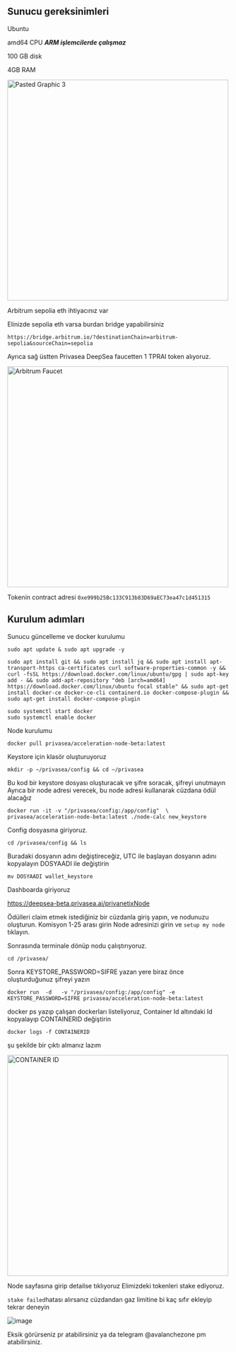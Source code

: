 ## Sunucu gereksinimleri

Ubuntu

amd64 CPU ***ARM işlemcilerde çalışmaz***

100 GB disk

4GB RAM

<img width="500" alt="Pasted Graphic 3" src="https://github.com/user-attachments/assets/f3d08649-7a07-4655-9fb0-3c0ee56b42f3" />

Arbitrum sepolia eth ihtiyacınız var 

Elinizde sepolia eth varsa burdan bridge yapabilirsiniz

```
https://bridge.arbitrum.io/?destinationChain=arbitrum-sepolia&sourceChain=sepolia
```

Ayrıca sağ üstten Privasea DeepSea faucetten 1 TPRAI token alıyoruz.

<img width="500" alt="Arbitrum Faucet" src="https://github.com/user-attachments/assets/cc7ea910-9c0b-40fc-9557-9f1622201b00" />


Tokenin contract adresi ```0xe999b25Bc133C913b83D69aEC73ea47c1d451315```

## Kurulum adımları

Sunucu güncelleme ve docker kurulumu

```
sudo apt update & sudo apt upgrade -y
```
```
sudo apt install git && sudo apt install jq && sudo apt install apt-transport-https ca-certificates curl software-properties-common -y && curl -fsSL https://download.docker.com/linux/ubuntu/gpg | sudo apt-key add - && sudo add-apt-repository "deb [arch=amd64] https://download.docker.com/linux/ubuntu focal stable" && sudo apt-get install docker-ce docker-ce-cli containerd.io docker-compose-plugin && sudo apt-get install docker-compose-plugin
```
```
sudo systemctl start docker
sudo systemctl enable docker
```

Node kurulumu

```
docker pull privasea/acceleration-node-beta:latest
```

Keystore için klasör oluşturuyoruz

```
mkdir -p ~/privasea/config && cd ~/privasea
```

Bu kod bir keystore dosyası oluşturacak ve şifre soracak, şifreyi unutmayın Ayrıca bir node adresi verecek, bu node adresi kullanarak cüzdana ödül alacağız

```
docker run -it -v "/privasea/config:/app/config"  \
privasea/acceleration-node-beta:latest ./node-calc new_keystore
```

Config dosyasına giriyoruz.
```
cd /privasea/config && ls
```

Buradaki dosyanın adını değiştireceğiz, UTC ile başlayan dosyanın adını kopyalayın DOSYAADI ile değiştirin

```
mv DOSYAADI wallet_keystore
```

Dashboarda giriyoruz

https://deepsea-beta.privasea.ai/privanetixNode

Ödülleri claim etmek istediğiniz bir cüzdanla giriş yapın, ve nodunuzu oluşturun. 
Komisyon 1-25 arası girin
Node adresinizi girin ve ```setup my node``` tıklayın.

Sonrasında terminale dönüp nodu çalıştırıyoruz.

```
cd /privasea/
```
Sonra
KEYSTORE_PASSWORD=SIFRE yazan yere biraz önce oluşturduğunuz şifreyi yazın
```
docker run  -d   -v "/privasea/config:/app/config" -e KEYSTORE_PASSWORD=SIFRE privasea/acceleration-node-beta:latest
```

docker ps yazıp çalışan dockerları listeliyoruz, Container Id altındaki Id kopyalayıp CONTAINERID değiştirin

```docker logs -f CONTAINERID```

şu şekilde bir çıktı almanız lazım

<img width="500" alt="CONTAINER ID" src="https://github.com/user-attachments/assets/d83c04a3-b218-4a0a-abe4-126680cd6010" />


Node sayfasına girip detailse tıklıyoruz
Elimizdeki tokenleri stake ediyoruz.

```stake failed```hatası alırsanız cüzdandan gaz limitine bi kaç sıfır ekleyip tekrar deneyin


![image](https://github.com/user-attachments/assets/26b538e0-56ef-44a7-9f40-a5013be6c6aa)

Eksik görürseniz pr atabilirsiniz ya da telegram @avalanchezone pm atabilirsiniz.


